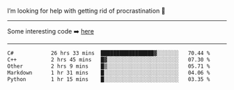 I’m looking for help with getting rid of procrastination 🤔

-----

Some interesting code :arrow_right: [here](https://github.com/zhen8838/playground)

-----

<!--START_SECTION:waka-->

```txt
C#            26 hrs 33 mins  █████████████████▓░░░░░░░   70.44 %
C++           2 hrs 45 mins   █▓░░░░░░░░░░░░░░░░░░░░░░░   07.30 %
Other         2 hrs 9 mins    █▒░░░░░░░░░░░░░░░░░░░░░░░   05.71 %
Markdown      1 hr 31 mins    █░░░░░░░░░░░░░░░░░░░░░░░░   04.06 %
Python        1 hr 15 mins    █░░░░░░░░░░░░░░░░░░░░░░░░   03.35 %
```

<!--END_SECTION:waka-->

<!--
**zhen8838/zhen8838** is a ✨ _special_ ✨ repository because its `README.md` (this file) appears on your GitHub profile.

Here are some ideas to get you started:

- 🔭 I’m currently working on ...
- 🌱 I’m currently learning ...
- 👯 I’m looking to collaborate on ...
 ...
- 💬 Ask me about ...
- 📫 How to reach me: ...
- 😄 Pronouns: ...
- ⚡ Fun fact: ...
-->
